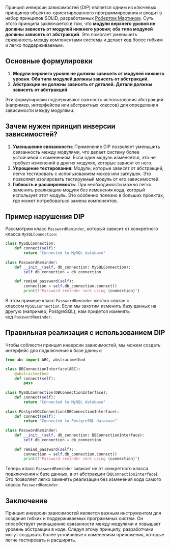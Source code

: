 Принцип инверсии зависимостей (DIP) является одним из ключевых принципов объектно-ориентированного программирования и входит в набор принципов SOLID, разработанных [Робертом Мартином](Роберт%20Мартин). Суть этого принципа заключается в том, что **модули верхнего уровня не должны зависеть от модулей нижнего уровня; оба типа модулей должны зависеть от абстракций**. Это помогает уменьшить связанность между компонентами системы и делает код более гибким и легко поддерживаемым.

## Основные формулировки

1. **Модули верхнего уровня не должны зависеть от модулей нижнего уровня. Оба типа модулей должны зависеть от абстракций.**
2. **Абстракции не должны зависеть от деталей. Детали должны зависеть от абстракций.**

Эти формулировки подчеркивают важность использования абстракций (например, интерфейсов или абстрактных классов) для определения зависимости между модулями.

## Зачем нужен принцип инверсии зависимостей?

1. **Уменьшение связанности**: Применение DIP позволяет уменьшить связанность между модулями, что делает систему более устойчивой к изменениям. Если один модуль изменяется, это не требует изменений в других модулях, которые зависят от него.
2. **Упрощение тестирования**: Модули, которые зависят от абстракций, легче тестировать с использованием моков или заглушек. Это позволяет изолировать тестируемый модуль от его зависимостей.
3. **Гибкость и расширяемость**: При необходимости можно легко заменить реализацию модуля без изменения кода, который использует этот модуль. Это особенно полезно в больших проектах, где может потребоваться замена компонентов.

## Пример нарушения DIP

Рассмотрим класс `PasswordReminder`, который зависит от конкретного класса `MySQLConnection`:

```python
class MySQLConnection:     
	def connect(self):        
		return "Connected to MySQL database" 
		
class PasswordReminder:     
	def __init__(self, db_connection: MySQLConnection):        
		self.db_connection = db_connection     
		
	def remind_password(self):        
		connection = self.db_connection.connect()        
		print(f"Password reminder sent using {connection}")
```

В этом примере класс `PasswordReminder` жестко связан с классом `MySQLConnection`. Если мы захотим изменить базу данных на другую (например, PostgreSQL), нам придется изменять код `PasswordReminder`.

## Правильная реализация с использованием DIP

Чтобы соблюсти принцип инверсии зависимостей, мы можем создать интерфейс для подключения к базе данных:

```python
from abc import ABC, abstractmethod 

class DBConnectionInterface(ABC):     
	@abstractmethod    
	def connect(self):        
		pass
		
class MySQLConnection(DBConnectionInterface):     
	def connect(self):        
		return "Connected to MySQL database" 
		
class PostgreSQLConnection(DBConnectionInterface):     
	def connect(self):        
		return "Connected to PostgreSQL database" 
		
class PasswordReminder:     
	def __init__(self, db_connection: DBConnectionInterface):
		self.db_connection = db_connection     
		
	def remind_password(self):        
		connection = self.db_connection.connect()        
		print(f"Password reminder sent using {connection}")
```

Теперь класс `PasswordReminder` зависит не от конкретного класса подключения к базе данных, а от абстракции (`DBConnectionInterface`). Это позволяет легко заменять реализации без изменения кода самого класса `PasswordReminder`.

## Заключение

Принцип инверсии зависимостей является важным инструментом для создания гибких и поддерживаемых программных систем. Он способствует уменьшению связанности между модулями и повышает уровень абстракции в коде. Следуя этому принципу, разработчики могут создавать более устойчивые к изменениям приложения, которые легче тестировать и расширять.